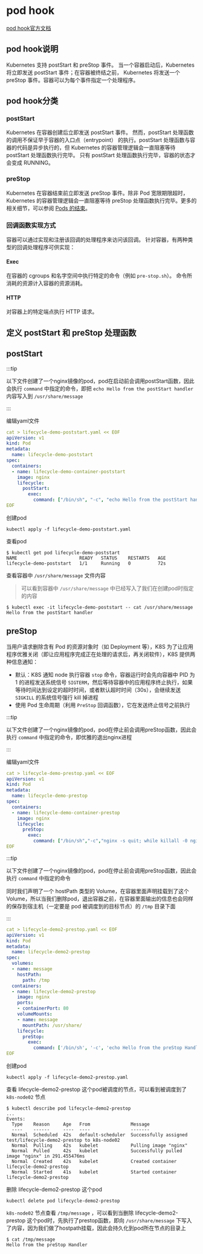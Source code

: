 # pod hook

[pod hook官方文档](https://kubernetes.io/zh-cn/docs/tasks/configure-pod-container/attach-handler-lifecycle-event/)



## pod hook说明

Kubernetes 支持 postStart 和 preStop 事件。 当一个容器启动后，Kubernetes 将立即发送 postStart 事件；在容器被终结之前， Kubernetes 将发送一个 preStop 事件。容器可以为每个事件指定一个处理程序。



## pod hook分类

### postStart

Kubernetes 在容器创建后立即发送 postStart 事件。 然而，postStart 处理函数的调用不保证早于容器的入口点（entrypoint） 的执行。postStart 处理函数与容器的代码是异步执行的，但 Kubernetes 的容器管理逻辑会一直阻塞等待 postStart 处理函数执行完毕。 只有 postStart 处理函数执行完毕，容器的状态才会变成 RUNNING。

### preStop

Kubernetes 在容器结束前立即发送 preStop 事件。除非 Pod 宽限期限超时，Kubernetes 的容器管理逻辑会一直阻塞等待 preStop 处理函数执行完毕。更多的相关细节，可以参阅 [Pods 的结束](https://kubernetes.io/zh-cn/docs/concepts/workloads/pods/pod-lifecycle/#pod-termination)。



### 回调函数实现方式

容器可以通过实现和注册该回调的处理程序来访问该回调。 针对容器，有两种类型的回调处理程序可供实现：

#### Exec 

在容器的 cgroups 和名字空间中执行特定的命令（例如 `pre-stop.sh`）。 命令所消耗的资源计入容器的资源消耗。

#### HTTP

对容器上的特定端点执行 HTTP 请求。





## 定义 postStart 和 preStop 处理函数

## postStart

:::tip

以下文件创建了一个nginx镜像的pod，pod在启动前会调用postStart函数，因此会执行 `command` 中指定的命令，即把 `echo Hello from the postStart handler` 内容写入到 `/usr/share/message`

:::

编辑yaml文件

```yaml
cat > lifecycle-demo-poststart.yaml << EOF
apiVersion: v1
kind: Pod
metadata:
  name: lifecycle-demo-poststart
spec:
  containers:
  - name: lifecycle-demo-container-poststart
    image: nginx
    lifecycle:
      postStart:
        exec:
          command: ["/bin/sh", "-c", "echo Hello from the postStart handler > /usr/share/message"]
EOF
```



创建pod

```shell
kubectl apply -f lifecycle-demo-poststart.yaml 
```



查看pod

```shell
$ kubectl get pod lifecycle-demo-poststart 
NAME                       READY   STATUS    RESTARTS   AGE
lifecycle-demo-poststart   1/1     Running   0          72s
```



查看容器中 `/usr/share/message` 文件内容

> 可以看到容器中 `/usr/share/message`  中已经写入了我们在创建pod时指定的内容

```shell
$ kubectl exec -it lifecycle-demo-poststart -- cat /usr/share/message
Hello from the postStart handler
```



## preStop

当用户请求删除含有 Pod 的资源对象时（如 Deployment 等），K8S 为了让应用程序优雅关闭（即让应用程序完成正在处理的请求后，再关闭软件），K8S 提供两种信息通知：

- 默认：K8S 通知 node 执行容器 `stop` 命令，容器运行时会先向容器中 PID 为 1 的进程发送系统信号 `SIGTERM`，然后等待容器中的应用程序终止执行，如果等待时间达到设定的超时时间，或者默认超时时间（30s），会继续发送 `SIGKILL` 的系统信号强行 kill 掉进程
- 使用 Pod 生命周期（利用 `PreStop` 回调函数），它在发送终止信号之前执行





:::tip

以下文件创建了一个nginx镜像的pod，pod在停止前会调用preStop函数，因此会执行 `command` 中指定的命令，即优雅的退出nginx进程

:::

编辑yaml文件

```yaml
cat > lifecycle-demo-prestop.yaml << EOF
apiVersion: v1
kind: Pod
metadata:
  name: lifecycle-demo-prestop
spec:
  containers:
  - name: lifecycle-demo-container-prestop
    image: nginx
    lifecycle:
      preStop:
        exec:
          command: ["/bin/sh","-c","nginx -s quit; while killall -0 nginx; do sleep 1; done"]
EOF
```



:::tip

以下文件创建了一个nginx镜像的pod，pod在停止前会调用preStop函数，因此会执行 `command` 中指定的命令

同时我们声明了一个 hostPath 类型的 Volume，在容器里面声明挂载到了这个 Volume，所以当我们删除pod，退出容器之前，在容器里面输出的信息也会同样的保存到宿主机（一定要是 pod 被调度到的目标节点）的 `/tmp` 目录下面

:::



```yaml
cat > lifecycle-demo2-prestop.yaml << EOF
apiVersion: v1
kind: Pod
metadata:
  name: lifecycle-demo2-prestop
spec:
  volumes:
  - name: message
    hostPath:
      path: /tmp
  containers:
  - name: lifecycle-demo2-prestop
    image: nginx
    ports:
    - containerPort: 80
    volumeMounts:
    - name: message
      mountPath: /usr/share/
    lifecycle:
      preStop:
        exec:
          command: ['/bin/sh', '-c', 'echo Hello from the preStop Handler > /usr/share/message']
EOF
```



创建pod

```shell
kubectl apply -f lifecycle-demo2-prestop.yaml
```



查看 lifecycle-demo2-prestop 这个pod被调度的节点，可以看到被调度到了 `k8s-node02` 节点

```shell
$ kubectl describe pod lifecycle-demo2-prestop 
...
Events:
  Type    Reason     Age   From               Message
  ----    ------     ----  ----               -------
  Normal  Scheduled  42s   default-scheduler  Successfully assigned test/lifecycle-demo2-prestop to k8s-node02
  Normal  Pulling    42s   kubelet            Pulling image "nginx"
  Normal  Pulled     42s   kubelet            Successfully pulled image "nginx" in 291.455476ms
  Normal  Created    42s   kubelet            Created container lifecycle-demo2-prestop
  Normal  Started    41s   kubelet            Started container lifecycle-demo2-prestop
```



删除 lifecycle-demo2-prestop 这个pod

```shell
kubectl delete pod lifecycle-demo2-prestop
```



`k8s-node02` 节点查看 `/tmp/message` ，可以看到当删除 lifecycle-demo2-prestop 这个pod时，先执行了prestop函数，即向 `/usr/share/message` 下写入了内容，因为我们做了hostpath挂载，因此会持久化到pod所在节点的目录上

```shell
$ cat /tmp/message 
Hello from the preStop Handler
```


